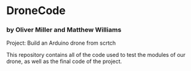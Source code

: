 # DroneCode
### by Oliver Miller and Matthew Williams

Project: Build an Arduino drone from scrtch

This repository contains all of the code used to test the modules of our drone, as well as the final code of the project.